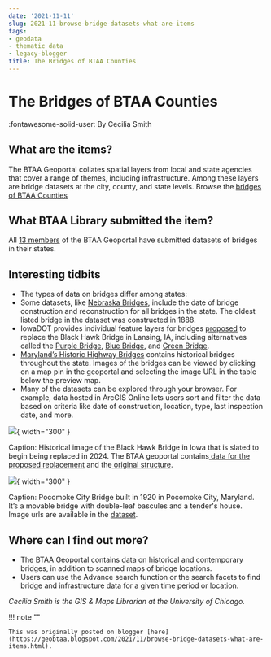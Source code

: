 ```yaml
---
date: '2021-11-11'
slug: 2021-11-browse-bridge-datasets-what-are-items
tags:
- geodata
- thematic data
- legacy-blogger
title: The Bridges of BTAA Counties
---
```


# The Bridges of BTAA Counties

:fontawesome-solid-user: By Cecilia Smith

## What are the items? 

The BTAA Geoportal collates spatial layers from local and state agencies that cover a range of themes, including infrastructure. Among these layers are bridge datasets at the city, county, and state levels. <!-- more -->Browse the [bridges of BTAA Counties](https://geo.btaa.org/F%3Ff/55Bgbl_resourceClass_sm/55D/55B/55D%3DDatasets/6q%3Dbridges/6search_field%3Dall_fields&sa=D&sntz=1&usg=AFQjCNHZcHFtWpZ0qxT7KAyOaIJ-FQ0K4Q) 


## What BTAA Library submitted the item? 

All [13 members](https://sites.google.com/Fumn.edu/Fbtaa-gdp/Fabout&sa=D&sntz=1&usg=AFQjCNEGVB-J-EpYWu1XXRcJcHkzjC1L2g) of the BTAA Geoportal have submitted datasets of bridges in their states. 

## Interesting tidbits

 * The types of data on bridges differ among states:
 * Some datasets, like [Nebraska Bridges](https://geo.btaa.org/catalog/F085238d8679a4e85a7e4ea08d3d40417_3&sa=D&sntz=1&usg=AFQjCNHrMaqNeSqsQz3N5jWCu1tMQKYvEA), include the date of bridge construction and reconstruction for all bridges in the state. The oldest listed bridge in the dataset was constructed in 1888.
 * IowaDOT provides individual feature layers for bridges [proposed](https://www.waukonstandard.com/Farticles/F2019/F07/F17/Fblack-hawk-bridge-lansing-be-replaced-july-9-meeting-shows-location-design&sa=D&sntz=1&usg=AFQjCNGQeOdLROBuidexxXHvoWmfkLrjNw) to replace the Black Hawk Bridge in Lansing, IA, including alternatives called the [Purple Bridge](https://geo.btaa.org/catalog/Fb70501271bb94dc986bca8b3d2250c31_3&sa=D&sntz=1&usg=AFQjCNEhxV15zTYp9iT-3Dw56-I1c73zfA), [Blue Bridge](https://geo.btaa.org/catalog/Ff5d56a84a22643c3884ece6ac825d8cb_3&sa=D&sntz=1&usg=AFQjCNFBAs1DIa_3i6H4yOqKWUTKz0d4cg), and [Green Bridge](https://geo.btaa.org/catalog/F25e5163a19104765b4006885cbb6ca9a_3&sa=D&sntz=1&usg=AFQjCNFnc3Gfdbd_cBB10MeUAoMRsLtM2w).
 * [Maryland’s Historic Highway Bridges](https://geo.btaa.org/catalog/F10042f30213c4cb6844df16fa9fccce6_0&sa=D&sntz=1&usg=AFQjCNFGXeEZWEHhWaaAvmBc_BbKHnBf7Q) contains historical bridges throughout the state. Images of the bridges can be viewed by clicking on a map pin in the geoportal and selecting the image URL in the table below the preview map.
 * Many of the datasets can be explored through your browser. For example, data hosted in ArcGIS Online lets users sort and filter the data based on criteria like date of construction, location, type, last inspection date, and more. 

[![](https://blogger.googleusercontent.com/img/a/AVvXsEhBIZv8JqiS0ocK8xZqK5JYbYvWUFbc_4pQPhv2VfToqUUvIxsqu13lkUm2eF_9oZaDJ7pWRs1RLSx3evkmon5AA0CD0-yFSI8pHTETk6t-lhoO6w59qCyXfqSroeVeIitfXlFye7vqFonP9bdffXwdXpK40JPa7HOlAg8zZrGvbNhIv1deeHcZDkwAjA=s16000)](https://blogger.googleusercontent.com/img/a/AVvXsEhBIZv8JqiS0ocK8xZqK5JYbYvWUFbc_4pQPhv2VfToqUUvIxsqu13lkUm2eF_9oZaDJ7pWRs1RLSx3evkmon5AA0CD0-yFSI8pHTETk6t-lhoO6w59qCyXfqSroeVeIitfXlFye7vqFonP9bdffXwdXpK40JPa7HOlAg8zZrGvbNhIv1deeHcZDkwAjA=s1144){ width="300" }

Caption: Historical image of the Black Hawk Bridge in Iowa that is slated to begin being replaced in 2024. The BTAA geoportal contains[ ](https://geo.btaa.org/F%3Ff/55Bdct_creator_sm/55D/55B/55D%3DIowa/BDepartment/Bof/BTransportation/6f/55Bgbl_resourceClass_sm/55D/55B/55D%3DDatasets/6f1%3Dkeyword/6f2%3Dtitle/6f3%3Dtitle/6f4%3Dtitle/6op2%3DAND/6op3%3DOR/6op4%3DOR/6q1%3Dbridge/6q2%3Dblue/6q3%3Dgreen/6q4%3Dpurple/6range/55Bgbl_indexYear_im/55D/55Bbegin/55D%3D/6range/55Bgbl_indexYear_im/55D/55Bend/55D%3D/6search_field%3Dadvanced&sa=D&sntz=1&usg=AFQjCNHzl-AHcwBdLvMbxyyOUuF56l5v2A)[data for the proposed replacement](https://geo.btaa.org/F%3Ff/55Bdct_creator_sm/55D/55B/55D%3DIowa/BDepartment/Bof/BTransportation/6f/55Bgbl_resourceClass_sm/55D/55B/55D%3DDatasets/6f1%3Dkeyword/6f2%3Dtitle/6f3%3Dtitle/6f4%3Dtitle/6op2%3DAND/6op3%3DOR/6op4%3DOR/6q1%3Dbridge/6q2%3Dblue/6q3%3Dgreen/6q4%3Dpurple/6range/55Bgbl_indexYear_im/55D/55Bbegin/55D%3D/6range/55Bgbl_indexYear_im/55D/55Bend/55D%3D/6search_field%3Dadvanced&sa=D&sntz=1&usg=AFQjCNHzl-AHcwBdLvMbxyyOUuF56l5v2A) and the[ ](https://geo.btaa.org/catalog/Fc984dfeb9a6f455791f9a8fc021f7ee2_1&sa=D&sntz=1&usg=AFQjCNFjGqzMQs_luyNDclGh6K6xB1lFYA)[original structure](https://geo.btaa.org/catalog/Fc984dfeb9a6f455791f9a8fc021f7ee2_1&sa=D&sntz=1&usg=AFQjCNFjGqzMQs_luyNDclGh6K6xB1lFYA). 

[![](https://blogger.googleusercontent.com/img/a/AVvXsEgpqRvXEVwIhh5WHOWYxUVDTNANw0D0EXLuGvcJ0EBfrfvSPK4Vi-mfaSTJLoaiNfh5bT_w7LZ9kNcpBKLA9e25B0FUeccoMU0e0ctHUwbz0e-ArrHgXmcUD8C4rafHk4NHGlXsZEHnvF8nUXXtqA7Vnii2MsuA-SX9se1foIEMrEQd4jEGEw1VaKDoJA=w640-h482)](https://blogger.googleusercontent.com/img/a/AVvXsEgpqRvXEVwIhh5WHOWYxUVDTNANw0D0EXLuGvcJ0EBfrfvSPK4Vi-mfaSTJLoaiNfh5bT_w7LZ9kNcpBKLA9e25B0FUeccoMU0e0ctHUwbz0e-ArrHgXmcUD8C4rafHk4NHGlXsZEHnvF8nUXXtqA7Vnii2MsuA-SX9se1foIEMrEQd4jEGEw1VaKDoJA=s759){ width="300" }

Caption: Pocomoke City Bridge built in 1920 in Pocomoke City, Maryland. It’s a movable bridge with double-leaf bascules and a tender's house. Image urls are available in the [dataset](https://geo.btaa.org/catalog/F10042f30213c4cb6844df16fa9fccce6_0&sa=D&sntz=1&usg=AFQjCNFGXeEZWEHhWaaAvmBc_BbKHnBf7Q). 

## Where can I find out more?

 * The BTAA Geoportal contains data on historical and contemporary bridges, in addition to scanned maps of bridge locations.
 * Users can use the Advance search function or the search facets to find bridge and infrastructure data for a given time period or location. 

_Cecilia Smith is the GIS & Maps Librarian at the University of Chicago._

!!! note ""

	This was originally posted on blogger [here](https://geobtaa.blogspot.com/2021/11/browse-bridge-datasets-what-are-items.html).

